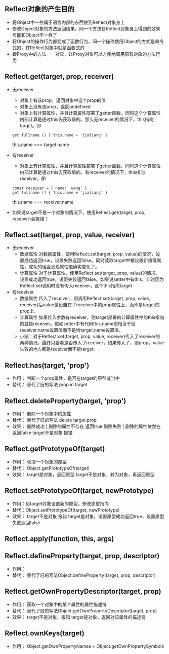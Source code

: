 ## Reflect对象的产生目的
- 将Object中一些属于语言内部的东西放到Reflect对象身上
- 修改Object对象的方法返回结果，同一个方法在Reflect对象身上得到的效果可能和Object不一样了
- 将Object的操作行为都变成了函数行为，同一个操作使用Object的方式是命令式的，在Reflect对象中就是函数式的
- 跟Proxy中的方法一一对应，让Proxy对象可以方便地调用原有对象的方法行为

## Reflect.get(target, prop, receiver)
- 无receiver
  - 对象上有该prop，返回对象中这个prop的值
  - 对象上没有该prop，返回undefined
  - 对象上有计算属性，并且计算属性部署了getter函数。同时这个计算属性内部计算是通过this去获取值的。那么无receiver的情况下，this指向target。即
  ```?js
  get fullname () { this.name + 'jialiang' }
  ```
  this.name === target.name
- 有receiver
  - 对象上有计算属性，并且计算属性部署了getter函数。同时这个计算属性内部计算是通过this去获取值的。有receiver的情况下，this指向receiver。即
   ```?js
  const receiver = { name: 'wang' }
  get fullname () { this.name + 'jialiang' }
  ```
  this.name === receiver.name

- 如果说target不是一个对象的情况下，使用Reflect.get(target, prop, receiver)会报错！

## Reflect.set(target, prop, value, receiver)
- 无receiver
  - 数据属性
    对数据属性，使用Reflect.set(target, prop, value)的情况，设置成功返回true，设置失败返回false。同时读取target中被设置新值得属性，成功的话会发现属性值确实变化了。
  - 计算属性
    对于计算属性，使用Reflect.set(target, prop, value)的情况，设置成功返回true，设置失败返回false。如果说setter中有this，此时因为Reflect.set调用时没有传入receiver，这个this指向target
- 有receiver
  - 数据属性
  传入了receiver，则调用Reflect.set(target, prop, value, receiver)后value是设置在了receiver中的prop属性上，而不是target的prop上。
  - 计算属性
  如果传入参数有receiver，则target部署的计算属性中的this指向的就是receiver。假如setter中有代码this.name则相当于给receiver.name设置值而不是给target.name设置值。
  - 小结：对于Reflect.set(target, prop, value, receiver)传入了receiver的两种情况，最终只要看是否传入了receiver，如果传入了，则prop，value生效的地方都是receiver而不是target。

## Reflect.has(target, 'prop')
- 作用： 判断一个prop属性，是否在target的原型链当中
- 替代： 替代了旧的写法 prop in target
  

## Reflect.deleteProperty(target, 'prop')
- 作用： 删除一个对象中的属性
- 替代： 替代了旧的写法 delete target.prop
- 效果： 删除成功 | 删除的属性不存在 返回true
        删除失败 | 删除的属性依然在 返回false
        target不是对象 报错

## Reflect.getPrototypeOf(target)
- 作用： 获取一个对象的原型
- 替代： Object.getPrototypeOf(target)
- 效果： target是对象，返回原型
        target不是对象，转为对象，再返回原型

## Reflect.setPrototypeOf(target, newPrototype)
- 作用：给target对象设置新的原型，修改原型指向
- 替代：Object.setPrototypeOf(target, newPrototype)
- 效果： target不是对象 报错
        target是对象，设置原型成功返回true，设置原型失败返回false

## Reflect.apply(function, this, args)


## Reflect.defineProperty(target, prop, descriptor)
- 作用：
- 替代： 替代了旧的写法Object.defineProperty(target, prop, descriptor)

## Reflect.getOwnPropertyDescriptor(target, prop)
- 作用： 获取一个对象中的某个属性的属性描述符
- 替代： 替代了旧的写法Object.getOwnPropertyDescriptor(target, prop)
- 效果： target不是对象，报错
        target是对象，返回对应属性的描述符

## Reflect.ownKeys(target)
- 作用： Object.getOwnPropertyNames + Object.getOwnPropertySymbols